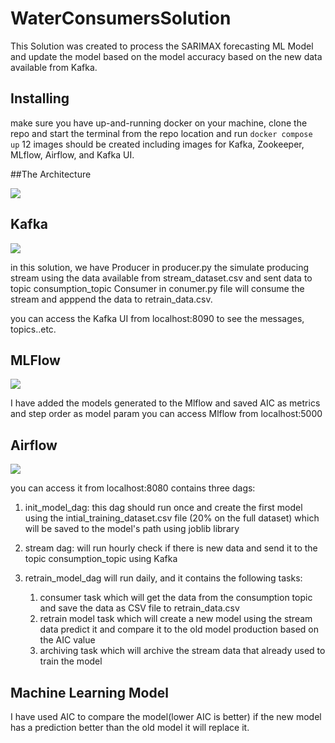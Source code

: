 # WaterConsumersSolution


This Solution was created to process the SARIMAX forecasting ML Model and update the model based on the model accuracy based on the new data available from Kafka.

## Installing

make sure you have up-and-running docker on your machine, clone the repo and start the terminal from  the repo location and run 
`docker compose up`
12 images should be created including images for Kafka, Zookeeper, MLflow, Airflow, and Kafka UI.

##The Architecture

[<img src="https://i.ibb.co/xsLdB27/cccc-drawio-1.png">](https://i.ibb.co/xsLdB27/cccc-drawio-1.png)

## Kafka

[<img src="https://i.ibb.co/bNgg7Zr/vvvvv.png">](https://i.ibb.co/xsLdB27/cccc-drawio-1.png)

in this solution, we have Producer in producer.py the simulate producing stream using the data available from stream_dataset.csv and sent data to topic consumption_topic
Consumer in conumer.py file will consume the stream and apppend the data to  retrain_data.csv.

you can access the Kafka UI from localhost:8090 to see the messages, topics..etc.

## MLFlow

[<img src="https://i.ibb.co/JK5S80r/bbbb.png">](https://i.ibb.co/JK5S80r/bbbb.png)

I have added the models generated to the Mlflow and saved AIC as metrics and step order as model param 
you can access Mlflow from localhost:5000

## Airflow

[<img src="https://i.ibb.co/bmnc9jj/mmmm.png">](https://i.ibb.co/bmnc9jj/mmmm.png)

you can access it from localhost:8080
contains three dags:
1. init_model_dag:
this dag should run once and create the first model using the intial_training_dataset.csv file (20% on the full dataset) which will be saved to the model's path using joblib library
2. stream dag:
will run hourly check if there is new data and send it to the topic consumption_topic using Kafka
   
3. retrain_model_dag
will run daily, and it contains the following tasks:
   1. consumer task which will get the data from the consumption topic and save the data as CSV file to retrain_data.csv
   2. retrain model task which will create a new model using the stream data predict it and compare it to the old model production based on the AIC value
   3. archiving task which will archive the stream data that already used to train the model 
    


## Machine Learning Model
I have used AIC to compare the model(lower AIC is better) if the new model has a prediction better than the old model it will replace it.


